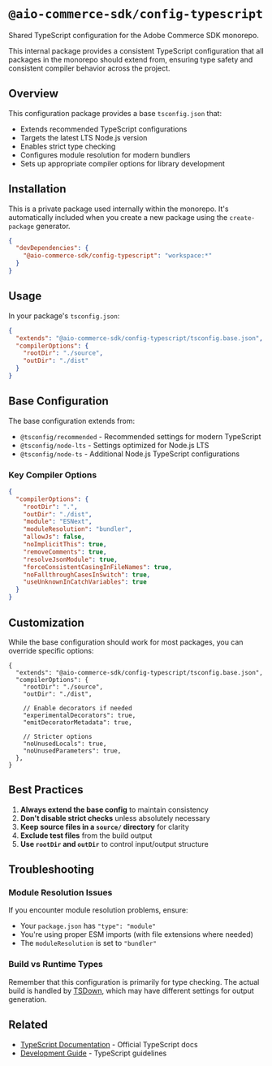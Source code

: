 # `@aio-commerce-sdk/config-typescript`

Shared TypeScript configuration for the Adobe Commerce SDK monorepo.

This internal package provides a consistent TypeScript configuration that all packages in the monorepo should extend from, ensuring type safety and consistent compiler behavior across the project.

## Overview

This configuration package provides a base `tsconfig.json` that:

- Extends recommended TypeScript configurations
- Targets the latest LTS Node.js version
- Enables strict type checking
- Configures module resolution for modern bundlers
- Sets up appropriate compiler options for library development

## Installation

This is a private package used internally within the monorepo. It's automatically included when you create a new package using the `create-package` generator.

```json
{
  "devDependencies": {
    "@aio-commerce-sdk/config-typescript": "workspace:*"
  }
}
```

## Usage

In your package's `tsconfig.json`:

```json
{
  "extends": "@aio-commerce-sdk/config-typescript/tsconfig.base.json",
  "compilerOptions": {
    "rootDir": "./source",
    "outDir": "./dist"
  }
}
```

## Base Configuration

The base configuration extends from:

- `@tsconfig/recommended` - Recommended settings for modern TypeScript
- `@tsconfig/node-lts` - Settings optimized for Node.js LTS
- `@tsconfig/node-ts` - Additional Node.js TypeScript configurations

### Key Compiler Options

```json
{
  "compilerOptions": {
    "rootDir": ".",
    "outDir": "./dist",
    "module": "ESNext",
    "moduleResolution": "bundler",
    "allowJs": false,
    "noImplicitThis": true,
    "removeComments": true,
    "resolveJsonModule": true,
    "forceConsistentCasingInFileNames": true,
    "noFallthroughCasesInSwitch": true,
    "useUnknownInCatchVariables": true
  }
}
```

## Customization

While the base configuration should work for most packages, you can override specific options:

```jsonc
{
  "extends": "@aio-commerce-sdk/config-typescript/tsconfig.base.json",
  "compilerOptions": {
    "rootDir": "./source",
    "outDir": "./dist",

    // Enable decorators if needed
    "experimentalDecorators": true,
    "emitDecoratorMetadata": true,

    // Stricter options
    "noUnusedLocals": true,
    "noUnusedParameters": true,
  },
}
```

## Best Practices

1. **Always extend the base config** to maintain consistency
2. **Don't disable strict checks** unless absolutely necessary
3. **Keep source files in a `source/` directory** for clarity
4. **Exclude test files** from the build output
5. **Use `rootDir` and `outDir`** to control input/output structure

## Troubleshooting

### Module Resolution Issues

If you encounter module resolution problems, ensure:

- Your `package.json` has `"type": "module"`
- You're using proper ESM imports (with file extensions where needed)
- The `moduleResolution` is set to `"bundler"`

### Build vs Runtime Types

Remember that this configuration is primarily for type checking. The actual build is handled by [TSDown](../tsdown/README.md), which may have different settings for output generation.

## Related

- [TypeScript Documentation](https://www.typescriptlang.org/docs/) - Official TypeScript docs
- [Development Guide](../../.github/DEVELOPMENT.md#typescript) - TypeScript guidelines
